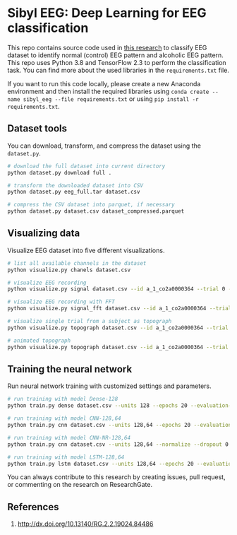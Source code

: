 # Sibyl EEG: Deep Learning for EEG classification

This repo contains source code used in [this research](http://dx.doi.org/10.13140/RG.2.2.19024.84486) to classify EEG dataset to identify normal (control) EEG pattern and alcoholic EEG pattern. This repo uses Python 3.8 and TensorFlow 2.3 to perform the classification task. You can find more about the used libraries in the `requirements.txt` file.

If you want to run this code locally, please create a new Anaconda environment and then install the required libraries using `conda create --name sibyl_eeg --file requirements.txt` or using `pip install -r requirements.txt`.

## Dataset tools

You can download, transform, and compress the dataset using the `dataset.py`.

```bash
# download the full dataset into current directory
python dataset.py download full .

# transform the downloaded dataset into CSV
python dataset.py eeg_full.tar dataset.csv

# compress the CSV dataset into parquet, if necessary
python dataset.py dataset.csv dataset_compressed.parquet
```

## Visualizing data

Visualize EEG dataset into five different visualizations.

```bash
# list all available channels in the dataset
python visualize.py chanels dataset.csv

# visualize EEG recording
python visualize.py signal dataset.csv --id a_1_co2a0000364 --trial 0 --channel AF1,F7

# visualize EEG recording with FFT
python visualize.py signal_fft dataset.csv --id a_1_co2a0000364 --trial 0 --channel AF1

# visualize single trial from a subject as topograph
python visualize.py topograph dataset.csv --id a_1_co2a0000364 --trial 0

# animated topograph
python visualize.py topograph dataset.csv --id a_1_co2a0000364 --trial 0
```

## Training the neural network

Run neural network training with customized settings and parameters.

```bash
# run training with model Dense-128
python train.py dense dataset.csv --units 128 --epochs 20 --evaluation-split 0.30 --validation-split 0.20

# run training with model CNN-128,64
python train.py cnn dataset.csv --units 128,64 --epochs 20 --evaluation-split 0.30 --validation-split 0.20

# run training with model CNN-NR-128,64
python train.py cnn dataset.csv --units 128,64 --normalize --dropout 0.25 --epochs 20 --evaluation-split 0.30 --validation-split 0.20

# run training with model LSTM-128,64
python train.py lstm dataset.csv --units 128,64 --epochs 20 --evaluation-split 0.30 --validation-split 0.20
```

You can always contribute to this research by creating issues, pull request, or commenting on the research on ResearchGate.

## References

1. http://dx.doi.org/10.13140/RG.2.2.19024.84486
